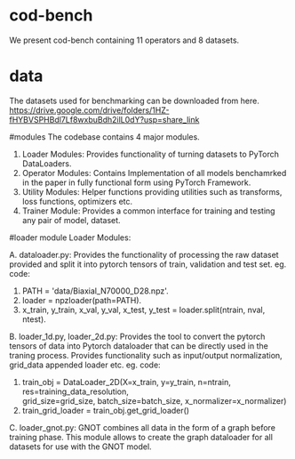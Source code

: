 # cod-bench
We present cod-bench containing 11 operators and 8 datasets.
# data
The datasets used for benchmarking can be downloaded from here.
https://drive.google.com/drive/folders/1HZ-fHYBVSPHBdl7Lf8wxbuBdh2ilL0dY?usp=share_link

#modules
The codebase contains 4 major modules.
1. Loader Modules: Provides functionality of turning datasets to PyTorch DataLoaders.
2. Operator Modules: Contains Implementation of all models benchamrked in the paper in fully functional form using PyTorch Framework.
3. Utility Modules: Helper functions providing utilities such as transforms, loss functions, optimizers etc.
4. Trainer Module: Provides a common interface for training and testing any pair of model, dataset.

#loader module
Loader Modules:

A. dataloader.py:
   Provides the functionality of processing the raw dataset provided and split it into pytorch tensors of train, validation and test set.
   eg. code:
1. PATH = 'data/Biaxial_N70000_D28.npz'.
2. loader = npzloader(path=PATH).
3. x_train, y_train, x_val, y_val, x_test, y_test = loader.split(ntrain, nval, ntest).


B. loader_1d.py, loader_2d.py:
   Provides the tool to convert the pytorch tensors of data into Pytorch dataloader that can be directly used in the traning process.
   Provides functionality such as input/output normalization, grid_data appended loader etc.
   eg. code:
1. train_obj = DataLoader_2D(X=x_train, y=y_train, n=ntrain, res=training_data_resolution, \
                            grid_size=grid_size, batch_size=batch_size, x_normalizer=x_normalizer)
2. train_grid_loader = train_obj.get_grid_loader()

   

C. loader_gnot.py:
   GNOT combines all data in the form of a graph before training phase. This module allows to create the graph dataloader for all datasets    for use with the GNOT model.
